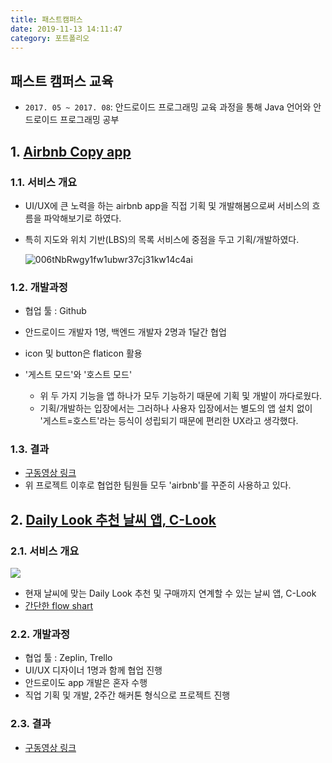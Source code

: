 ```yaml
---
title: 패스트캠퍼스
date: 2019-11-13 14:11:47
category: 포트폴리오
---
```


## 패스트 캠퍼스 교육

- `2017. 05 ~ 2017. 08`: 안드로이드 프로그래밍 교육 과정을 통해 Java 언어와 안드로이드 프로그래밍 공부

## 1. [Airbnb Copy app](https://github.com/jhlee910609/Airbnb)

### 1.1. 서비스 개요

- UI/UX에 큰 노력을 하는 airbnb app을 직접 기획 및 개발해봄으로써 서비스의 흐름을 파악해보기로 하였다.

- 특히 지도와 위치 기반(LBS)의 목록 서비스에 중점을 두고 기획/개발하였다.

  ![006tNbRwgy1fw1ubwr37cj31kw14c4ai](https://tva1.sinaimg.cn/large/006y8mN6gy1g85ra7fabpj316b0u0wmi.jpg)

### 1.2. 개발과정

- 협업 툴 : Github
- 안드로이드 개발자 1명, 백엔드 개발자 2명과 1달간 협업

- icon 및 button은 flaticon 활용
- '게스트 모드'와 '호스트 모드'

  - 위 두 가지 기능을 앱 하나가 모두 기능하기 때문에 기획 및 개발이 까다로웠다.
  - 기획/개발하는 입장에서는 그러하나 사용자 입장에서는 별도의 앱 설치 없이 '게스트=호스트'라는 등식이 성립되기 때문에 편리한 UX라고 생각했다.

### 1.3. 결과

- [구동영상 링크](https://www.youtube.com/watch?v=2XVoROcGZWc)
- 위 프로젝트 이후로 협업한 팀원들 모두 'airbnb'를 꾸준히 사용하고 있다.

## 2. [Daily Look 추천 날씨 앱, C-Look](https://github.com/jhlee910609/android_app_CLOOK)

### 2.1. 서비스 개요

![](https://camo.githubusercontent.com/f5c76f27b435b86712aab8b59fb956962858d01e/68747470733a2f2f7773342e73696e61696d672e636e2f6c617267652f303036744b66546367793166696e347734613077306a3330623430386777656e2e6a7067)

- 현재 날씨에 맞는 Daily Look 추천 및 구매까지 연계할 수 있는 날씨 앱, C-Look
- [간단한 flow shart](https://www.slideshare.net/jhlee0609/clook-application-flow-chart/1)

### 2.2. 개발과정

- 협업 툴 : Zeplin, Trello
- UI/UX 디자이너 1명과 함께 협업 진행
- 안드로이도 app 개발은 혼자 수행
- 직업 기획 및 개발, 2주간 해커톤 형식으로 프로젝트 진행

### 2.3. 결과

- [구동영상 링크](https://www.youtube.com/watch?v=N0Khy7a2ZZQ)
